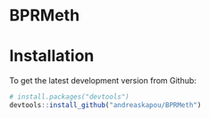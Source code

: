 # BPRMeth

# Installation
To get the latest development version from Github:

```R
# install.packages("devtools")
devtools::install_github("andreaskapou/BPRMeth")
```
